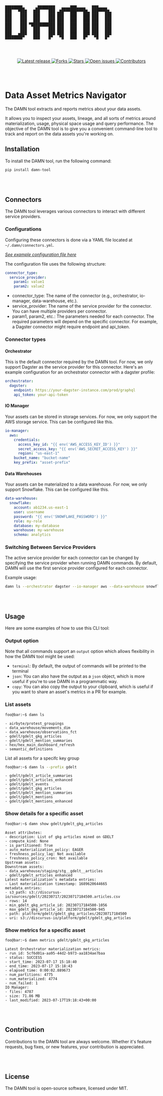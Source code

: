     ████████▄     ▄████████   ▄▄▄▄███▄▄▄▄   ███▄▄▄▄   
    ███   ▀███   ███    ███ ▄██▀▀▀███▀▀▀██▄ ███▀▀▀██▄ 
    ███    ███   ███    ███ ███   ███   ███ ███   ███ 
    ███    ███   ███    ███ ███   ███   ███ ███   ███ 
    ███    ███ ▀███████████ ███   ███   ███ ███   ███ 
    ███    ███   ███    ███ ███   ███   ███ ███   ███ 
    ███   ▄███   ███    ███ ███   ███   ███ ███   ███ 
    ████████▀    ███    █▀   ▀█   ███   █▀   ▀█   █▀                                                 


<br/><br/>
<p align="center">
    <a href="https://github.com/discursus-data/damn/releases">
        <img src="https://img.shields.io/github/release/discursus-data/damn" alt="Latest release" />
    </a>
    <a href="https://github.com/discursus-data/damn/network/members">
        <img src="https://img.shields.io/github/forks/discursus-data/damn" alt="Forks" />
    </a>
    <a href="https://github.com/discursus-data/damn/stargazers">
        <img src="https://img.shields.io/github/stars/discursus-data/damn" alt="Stars" />
    </a>
    <a href="https://github.com/discursus-data/damn/issues">
        <img src="https://img.shields.io/github/issues/discursus-data/damn" alt="Open issues" />
    </a>
    <a href="https://github.com/discursus-data/damn/contributors/">
        <img src="https://img.shields.io/github/contributors/discursus-data/damn" alt="Contributors" />
    </a>
</p>
<br/><br/>

# Data Asset Metrics Navigator
The DAMN tool extracts and reports metrics about your data assets.

It allows you to inspect your assets, lineage, and all sorts of metrics around materialization, usage, physical space usage and query performance. The objective of the DAMN tool is to give you a convenient command-line tool to track and report on the data assets you're working on.

## Installation
To install the DAMN tool, run the following command:

```bash
pip install damn-tool
```

<br/><br/>


## Connectors
The DAMN tool leverages various connectors to interact with different service providers.


### Configurations
Configuring these connectors is done via a YAML file located at `~/.damn/connectors.yml`.

[*See example configuration file here*](connectors.yml.REPLACE)

The configuration file uses the following structure:

```yaml
connector_type:
  service_provider:
    param1: value1
    param2: value2
```

- connector_type: The name of the connector (e.g., orchestrator, io-manager, data-warehouse, etc.).
- service_provider: The name of the service provider for the connector. You can have multiple providers per connector.
- param1, param2, etc.: The parameters needed for each connector. The required parameters will depend on the specific connector. For example, a Dagster connector might require endpoint and api_token.


### Connector types
#### Orchestrator
This is the default connector required by the DAMN tool. For now, we only support Dagster as the service provider for this connector. Here's an example configuration for an orchestrator connector with a dagster profile:

```yaml
orchestrator:
  dagster:
    endpoint: https://your-dagster-instance.com/prod/graphql
    api_token: your-api-token
```

#### IO Manager
Your assets can be stored in storage services. For now, we only support the AWS storage service. This can be configured like this.

```yaml
io-manager:
  aws:
    credentials:
      access_key_id: "{{ env('AWS_ACCESS_KEY_ID') }}"
      secret_access_key: "{{ env('AWS_SECRET_ACCESS_KEY') }}"
      region: "us-east-1"
    bucket_name: "bucket-name"
    key_prefix: "asset-prefix"
```

#### Data Warehouses
Your assets can be materialized to a data warehouse. For now, we only support Snowflake. This can be configured like this.

```yaml
data-warehouse:
  snowflake:
    account: ab1234.us-east-1
    user: username
    password: "{{ env('SNOWFLAKE_PASSWORD') }}"
    role: my-role
    database: my-database
    warehouse: my-warehouse
    schema: analytics
```

### Switching Between Service Providers
The active service provider for each connector can be changed by specifying the service provider when running DAMN commands. By default, DAMN will use the first service provider configured for each connector.

Example usage:

```bash
damn ls --orchestrator dagster --io-manager aws --data-warehouse snowflake
```

<br/><br/>


## Usage
Here are some examples of how to use this CLI tool:

### Output option
Note that all commands support an `output` option which allows flexibility in how the DAMN tool might be used:
- `terminal`: By default, the output of commands will be printed to the terminal
- `json`: You can also have the output as a `json` object, which is more useful if you're to use DAMN in a programmatic way.
- `copy`: You can also copy the output to your clipboard, which is useful if you want to share an asset's metrics in a PR for example.

### List assets
```bash
foo@bar:~$ damn ls
```

```
- airbyte/protest_groupings
- data_warehouse/movements_dim
- data_warehouse/observations_fct
- gdelt/gdelt_gkg_articles
- gdelt/gdelt_mention_summaries
- hex/hex_main_dashboard_refresh
- semantic_definitions
```

List all assets for a specifc key group
```bash
foo@bar:~$ damn ls --prefix gdelt
```

```
- gdelt/gdelt_article_summaries
- gdelt/gdelt_articles_enhanced
- gdelt/gdelt_events
- gdelt/gdelt_gkg_articles
- gdelt/gdelt_mention_summaries
- gdelt/gdelt_mentions
- gdelt/gdelt_mentions_enhanced
```

### Show details for a specific asset
```bash
foo@bar:~$ damn show gdelt/gdelt_gkg_articles
```

```
Asset attributes:
- description: List of gkg articles mined on GDELT
- compute_kind: None
- is_partitioned: True
- auto_materialization_policy: EAGER
- freshness_policy_lag: Not available
- freshness_policy_cron: Not available
Upstream assets:
Downstream assets:
- data_warehouse/staging/stg__gdelt__articles
- gdelt/gdelt_articles_enhanced
Latest materialization's metadata entries:
- Last materialization timestamp: 1689620644665
metadata_entries:
- s3_path: s3://discursus-io/sources/gdelt/20230717/20230717184500.articles.csv
- rows: 14
- min_gdelt_gkg_article_id: 20230717184500-1056
- max_gdelt_gkg_article_id: 20230717184500-945
- path: platform/gdelt/gdelt_gkg_articles/20230717184500
- uri: s3://discursus-io/platform/gdelt/gdelt_gkg_articles
```

### Show metrics for a specific asset
```bash
foo@bar:~$ damn metrics gdelt/gdelt_gkg_articles
```

```
Latest Orchestrator materialization metrics:
- run_id: 5cf6d01a-aa95-44d2-b973-aa1834ae7baa
- status: SUCCESS
- start_time: 2023-07-17 15:18:40
- end_time: 2023-07-17 15:18:43
- elapsed_time: 0:00:02.889673
- num_partitions: 4775
- num_materialized: 4774
- num_failed: 1
IO Manager:
- files: 4787
- size: 71.86 MB
- last_modified: 2023-07-17T19:18:43+00:00
```

<br/><br/>


## Contribution
Contributions to the DAMN tool are always welcome. Whether it's feature requests, bug fixes, or new features, your contribution is appreciated.

<br/><br/>


## License
The DAMN tool is open-source software, licensed under MIT.